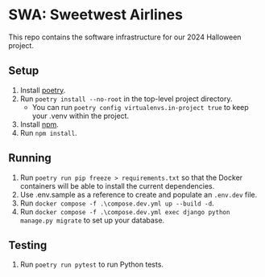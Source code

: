 # SWA: Sweetwest Airlines
This repo contains the software infrastructure for our 2024 Halloween project.

## Setup
1. Install [poetry](https://python-poetry.org/docs/).
2. Run `poetry install --no-root` in the top-level project directory.
    - You can run `poetry config virtualenvs.in-project true` to keep your .venv within the project.
3. Install [npm](https://docs.npmjs.com/downloading-and-installing-node-js-and-npm).
4. Run `npm install`.

## Running
1. Run `poetry run pip freeze > requirements.txt` so that the Docker containers will be able to install the current dependencies.
2. Use .env.sample as a reference to create and populate an `.env.dev` file.
3. Run `docker compose -f .\compose.dev.yml up --build -d`.
4. Run `docker compose -f .\compose.dev.yml exec django python manage.py migrate` to set up your database.

## Testing
1. Run `poetry run pytest` to run Python tests.
